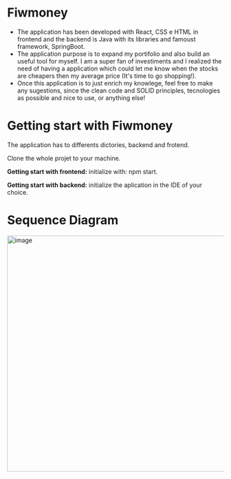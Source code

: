 # Fiwmoney

- The application has been developed with React, CSS e HTML in frontend and the backend is Java with its libraries and famoust framework, SpringBoot.
- The application purpose is to expand my portifolio and also build an useful tool for myself. I am a super fan of investiments and I realized the need of having a application which could let me know when the stocks are cheapers then my average price (It's time to go shopping!).
- Once this application is to just enrich my knowlege, feel free to make any sugestions, since the clean code and SOLID principles, tecnologies as possible and nice to use, or anything else!

# Getting start with Fiwmoney
The application has to differents dictories, backend and frotend.

Clone the whole projet to your machine.

**Getting start with frontend:** initialize with: npm start.

**Getting start with backend:** initialize the aplication in the IDE of your choice.

# Sequence Diagram


<img width="547" alt="image" src="https://github.com/user-attachments/assets/4b4e16f6-ab1d-4139-8098-5a19732d3c53" />
